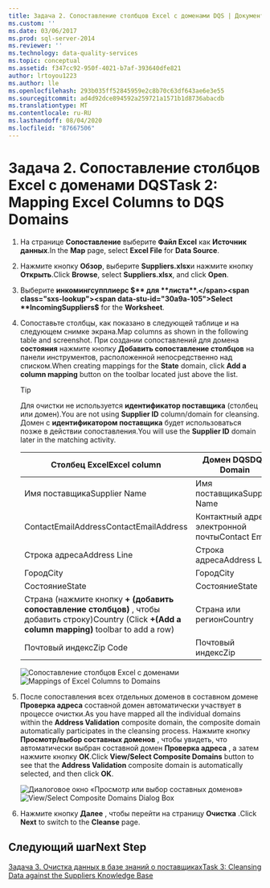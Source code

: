 ```yaml
---
title: Задача 2. Сопоставление столбцов Excel с доменами DQS | Документация Майкрософт
ms.custom: ''
ms.date: 03/06/2017
ms.prod: sql-server-2014
ms.reviewer: ''
ms.technology: data-quality-services
ms.topic: conceptual
ms.assetid: f347cc92-950f-4021-b7af-393640dfe821
author: lrtoyou1223
ms.author: lle
ms.openlocfilehash: 293b035ff52845959e2c8b70c63df643ae6e3e55
ms.sourcegitcommit: ad4d92dce894592a259721a1571b1d8736abacdb
ms.translationtype: MT
ms.contentlocale: ru-RU
ms.lasthandoff: 08/04/2020
ms.locfileid: "87667506"
---
```

# <a name="task-2-mapping-excel-columns-to-dqs-domains"></a><span data-ttu-id="30a9a-102">Задача 2. Сопоставление столбцов Excel с доменами DQS</span><span class="sxs-lookup"><span data-stu-id="30a9a-102">Task 2: Mapping Excel Columns to DQS Domains</span></span>
    
1.  <span data-ttu-id="30a9a-103">На странице **Сопоставление** выберите **Файл Excel** как **Источник данных**.</span><span class="sxs-lookup"><span data-stu-id="30a9a-103">In the **Map** page, select **Excel File** for **Data Source**.</span></span>  
  
2.  <span data-ttu-id="30a9a-104">Нажмите кнопку **Обзор**, выберите **Suppliers.xlsx**и нажмите кнопку **Открыть**.</span><span class="sxs-lookup"><span data-stu-id="30a9a-104">Click **Browse**, select **Suppliers.xlsx**, and click **Open**.</span></span>  
  
3.  <span data-ttu-id="30a9a-105">Выберите **инкомингсупплиерс $** для **листа**.</span><span class="sxs-lookup"><span data-stu-id="30a9a-105">Select **IncomingSuppliers$** for the **Worksheet**.</span></span>  
  
4.  <span data-ttu-id="30a9a-106">Сопоставьте столбцы, как показано в следующей таблице и на следующем снимке экрана.</span><span class="sxs-lookup"><span data-stu-id="30a9a-106">Map columns as shown in the following table and screenshot.</span></span> <span data-ttu-id="30a9a-107">При создании сопоставлений для домена **состояния** нажмите кнопку **Добавить сопоставление столбцов** на панели инструментов, расположенной непосредственно над списком.</span><span class="sxs-lookup"><span data-stu-id="30a9a-107">When creating mappings for the **State** domain, click **Add a column mapping** button on the toolbar located just above the list.</span></span>  
  
    > [!TIP]  
    >  <span data-ttu-id="30a9a-108">Для очистки не используется **идентификатор поставщика** (столбец или домен).</span><span class="sxs-lookup"><span data-stu-id="30a9a-108">You are not using **Supplier ID** column/domain for cleansing.</span></span> <span data-ttu-id="30a9a-109">Домен с **идентификатором поставщика** будет использоваться позже в действии сопоставления.</span><span class="sxs-lookup"><span data-stu-id="30a9a-109">You will use the **Supplier ID** domain later in the matching activity.</span></span>  
  
    |<span data-ttu-id="30a9a-110">Столбец Excel</span><span class="sxs-lookup"><span data-stu-id="30a9a-110">Excel column</span></span>|<span data-ttu-id="30a9a-111">Домен DQS</span><span class="sxs-lookup"><span data-stu-id="30a9a-111">DQS Domain</span></span>|  
    |------------------|----------------|  
    |<span data-ttu-id="30a9a-112">Имя поставщика</span><span class="sxs-lookup"><span data-stu-id="30a9a-112">Supplier Name</span></span>|<span data-ttu-id="30a9a-113">Имя поставщика</span><span class="sxs-lookup"><span data-stu-id="30a9a-113">Supplier Name</span></span>|  
    |<span data-ttu-id="30a9a-114">ContactEmailAddress</span><span class="sxs-lookup"><span data-stu-id="30a9a-114">ContactEmailAddress</span></span>|<span data-ttu-id="30a9a-115">Контактный адрес электронной почты</span><span class="sxs-lookup"><span data-stu-id="30a9a-115">Contact Email</span></span>|  
    |<span data-ttu-id="30a9a-116">Строка адреса</span><span class="sxs-lookup"><span data-stu-id="30a9a-116">Address Line</span></span>|<span data-ttu-id="30a9a-117">Строка адреса</span><span class="sxs-lookup"><span data-stu-id="30a9a-117">Address Line</span></span>|  
    |<span data-ttu-id="30a9a-118">Город</span><span class="sxs-lookup"><span data-stu-id="30a9a-118">City</span></span>|<span data-ttu-id="30a9a-119">Город</span><span class="sxs-lookup"><span data-stu-id="30a9a-119">City</span></span>|  
    |<span data-ttu-id="30a9a-120">Состояние</span><span class="sxs-lookup"><span data-stu-id="30a9a-120">State</span></span>|<span data-ttu-id="30a9a-121">Состояние</span><span class="sxs-lookup"><span data-stu-id="30a9a-121">State</span></span>|  
    |<span data-ttu-id="30a9a-122">Страна (нажмите кнопку **+ (добавить сопоставление столбцов)** , чтобы добавить строку)</span><span class="sxs-lookup"><span data-stu-id="30a9a-122">Country (Click **+(Add a column mapping)** toolbar to add a row)</span></span>|<span data-ttu-id="30a9a-123">Страна или регион</span><span class="sxs-lookup"><span data-stu-id="30a9a-123">Country</span></span>|  
    |<span data-ttu-id="30a9a-124">Почтовый индекс</span><span class="sxs-lookup"><span data-stu-id="30a9a-124">Zip Code</span></span>|<span data-ttu-id="30a9a-125">Почтовый индекс</span><span class="sxs-lookup"><span data-stu-id="30a9a-125">Zip</span></span>|  
  
     <span data-ttu-id="30a9a-126">![Сопоставление столбцов Excel с доменами](../../2014/tutorials/media/et-mappingexcelcolumnstodqsdomains-01.jpg "Сопоставление столбцов Excel с доменами")</span><span class="sxs-lookup"><span data-stu-id="30a9a-126">![Mappings of Excel Columns to Domains](../../2014/tutorials/media/et-mappingexcelcolumnstodqsdomains-01.jpg "Mappings of Excel Columns to Domains")</span></span>  
  
5.  <span data-ttu-id="30a9a-127">После сопоставления всех отдельных доменов в составном домене **Проверка адреса** составной домен автоматически участвует в процессе очистки.</span><span class="sxs-lookup"><span data-stu-id="30a9a-127">As you have mapped all the individual domains within the **Address Validation** composite domain, the composite domain automatically participates in the cleansing process.</span></span> <span data-ttu-id="30a9a-128">Нажмите кнопку **Просмотр/выбор составных доменов** , чтобы увидеть, что автоматически выбран составной домен **Проверка адреса** , а затем нажмите кнопку **ОК**.</span><span class="sxs-lookup"><span data-stu-id="30a9a-128">Click **View/Select Composite Domains** button to see that the **Address Validation** composite domain is automatically selected, and then click **OK**.</span></span>  
  
     <span data-ttu-id="30a9a-129">![Диалоговое окно «Просмотр или выбор составных доменов»](../../2014/tutorials/media/et-mappingexcelcolumnstodqsdomains-02.jpg "Диалоговое окно «Просмотр или выбор составных доменов»")</span><span class="sxs-lookup"><span data-stu-id="30a9a-129">![View/Select Composite Domains Dialog Box](../../2014/tutorials/media/et-mappingexcelcolumnstodqsdomains-02.jpg "View/Select Composite Domains Dialog Box")</span></span>  
  
6.  <span data-ttu-id="30a9a-130">Нажмите кнопку **Далее** , чтобы перейти на страницу **Очистка** .</span><span class="sxs-lookup"><span data-stu-id="30a9a-130">Click **Next** to switch to the **Cleanse** page.</span></span>  
  
## <a name="next-step"></a><span data-ttu-id="30a9a-131">Следующий шаг</span><span class="sxs-lookup"><span data-stu-id="30a9a-131">Next Step</span></span>  
 [<span data-ttu-id="30a9a-132">Задача 3. Очистка данных в базе знаний о поставщиках</span><span class="sxs-lookup"><span data-stu-id="30a9a-132">Task 3: Cleansing Data against the Suppliers Knowledge Base</span></span>](../../2014/tutorials/task-3-cleansing-data-against-the-suppliers-knowledge-base.md)  
  
  
